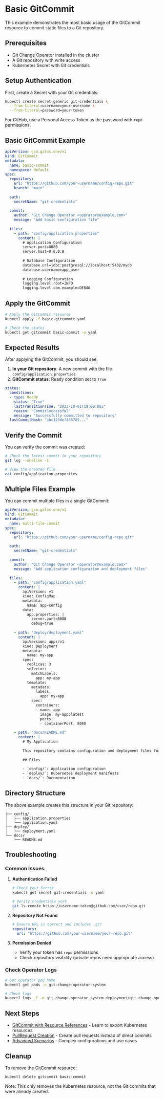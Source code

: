 # Basic GitCommit

This example demonstrates the most basic usage of the GitCommit resource to commit static files to a Git repository.

## Prerequisites

- Git Change Operator installed in the cluster
- A Git repository with write access
- Kubernetes Secret with Git credentials

## Setup Authentication

First, create a Secret with your Git credentials:

```bash
kubectl create secret generic git-credentials \
  --from-literal=username=your-username \
  --from-literal=password=your-token
```

For GitHub, use a Personal Access Token as the password with `repo` permissions.

## Basic GitCommit Example

```yaml
apiVersion: gco.galos.one/v1
kind: GitCommit
metadata:
  name: basic-commit
  namespace: default
spec:
  repository:
    url: "https://github.com/your-username/config-repo.git"
    branch: "main"
    
  auth:
    secretName: "git-credentials"
    
  commit:
    author: "Git Change Operator <operator@example.com>"
    message: "Add basic configuration file"
    
  files:
    - path: "config/application.properties"
      content: |
        # Application Configuration
        server.port=8080
        server.host=0.0.0.0
        
        # Database Configuration
        database.url=jdbc:postgresql://localhost:5432/mydb
        database.username=app_user
        
        # Logging Configuration
        logging.level.root=INFO
        logging.level.com.example=DEBUG
```

## Apply the GitCommit

```bash
# Apply the GitCommit resource
kubectl apply -f basic-gitcommit.yaml

# Check the status
kubectl get gitcommit basic-commit -o yaml
```

## Expected Results

After applying the GitCommit, you should see:

1. **In your Git repository**: A new commit with the file `config/application.properties`
2. **GitCommit status**: Ready condition set to `True`

```yaml
status:
  conditions:
  - type: Ready
    status: "True"
    lastTransitionTime: "2023-10-01T10:00:00Z"
    reason: "CommitSuccessful" 
    message: "Successfully committed to repository"
  lastCommitHash: "abc123def456789..."
```

## Verify the Commit

You can verify the commit was created:

```bash
# Check the latest commit in your repository
git log --oneline -1

# View the created file
cat config/application.properties
```

## Multiple Files Example

You can commit multiple files in a single GitCommit:

```yaml
apiVersion: gco.galos.one/v1
kind: GitCommit
metadata:
  name: multi-file-commit
spec:
  repository:
    url: "https://github.com/your-username/config-repo.git"
    
  auth:
    secretName: "git-credentials"
    
  commit:
    author: "Git Change Operator <operator@example.com>"
    message: "Add application configuration and deployment files"
    
  files:
    - path: "config/application.yaml"
      content: |
        apiVersion: v1
        kind: ConfigMap
        metadata:
          name: app-config
        data:
          app.properties: |
            server.port=8080
            debug=true
            
    - path: "deploy/deployment.yaml"
      content: |
        apiVersion: apps/v1
        kind: Deployment
        metadata:
          name: my-app
        spec:
          replicas: 3
          selector:
            matchLabels:
              app: my-app
          template:
            metadata:
              labels:
                app: my-app
            spec:
              containers:
              - name: app
                image: my-app:latest
                ports:
                - containerPort: 8080
                
    - path: "docs/README.md"
      content: |
        # My Application
        
        This repository contains configuration and deployment files for my application.
        
        ## Files
        
        - `config/`: Application configuration
        - `deploy/`: Kubernetes deployment manifests
        - `docs/`: Documentation
```

## Directory Structure

The above example creates this structure in your Git repository:

```
├── config/
│   ├── application.properties
│   └── application.yaml
├── deploy/
│   └── deployment.yaml
└── docs/
    └── README.md
```

## Troubleshooting

### Common Issues

1. **Authentication Failed**
   ```bash
   # Check your Secret
   kubectl get secret git-credentials -o yaml
   
   # Verify credentials work
   git ls-remote https://username:token@github.com/user/repo.git
   ```

2. **Repository Not Found**
   ```yaml
   # Ensure URL is correct and includes .git
   repository:
     url: "https://github.com/your-username/your-repo.git"
   ```

3. **Permission Denied**
   - Verify your token has `repo` permissions
   - Check repository visibility (private repos need appropriate access)

### Check Operator Logs

```bash
# Get operator pod name
kubectl get pods -n git-change-operator-system

# Check logs
kubectl logs -f -n git-change-operator-system deployment/git-change-operator-controller-manager
```

## Next Steps

- [GitCommit with Resource References](gitcommit-resourcerefs.md) - Learn to export Kubernetes resources
- [PullRequest Creation](pullrequest.md) - Create pull requests instead of direct commits
- [Advanced Scenarios](advanced.md) - Complex configurations and use cases

## Cleanup

To remove the GitCommit resource:

```bash
kubectl delete gitcommit basic-commit
```

Note: This only removes the Kubernetes resource, not the Git commits that were already created.